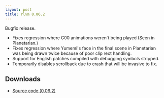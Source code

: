 ```yaml
---
layout: post
title: rlvm 0.06.2
---
```


Bugfix release.

- Fixes regression where G00 animations weren't being played (Seen in
  Planetarian.)
- Fixes regression where Yumemi's face in the final scene in Planetarian
  was being drawn twice because of poor clip rect handling.
- Support for English patches compiled with debugging symbols stripped.
- Temporarily disables scrollback due to crash that will be invasive to
  fix.

<h2>Downloads</h2>
<ul>
  <li class="sourceicon">
    <a href="http://github.com/eglaysher/rlvm/tarball/release-0.06.2"
       onClick="_gaq.push(['_trackEvent', 'Download', 'source-0.6.2']);">
      Source code (0.06.2)
    </a>
  </li>
</ul>
